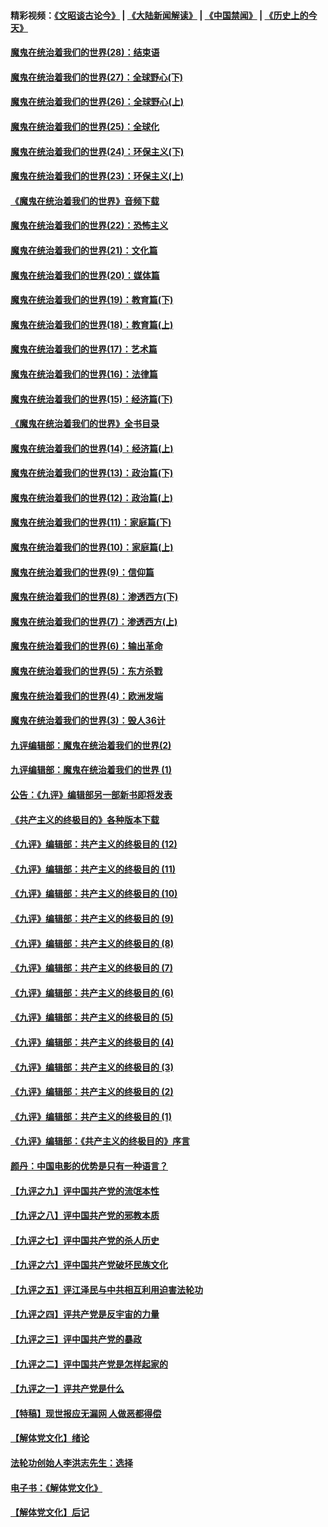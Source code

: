 #### 精彩视频：[《文昭谈古论今》](https://github.com/gfw-breaker/wenzhao/blob/master/README.md?t=01292130) | [《大陆新闻解读》](https://github.com/gfw-breaker/ntdtv-comedy/blob/master/README.md?t=01292130) | [《中国禁闻》](https://github.com/gfw-breaker/ntdtv-news/blob/master/README.md?t=01292130) | [《历史上的今天》](https://github.com/gfw-breaker/today-in-history/blob/master/README.md?t=01292130) 

#### [魔鬼在统治着我们的世界(28)：结束语](../pages/nsc422/n10936246.md?t=01292130) 

#### [魔鬼在统治着我们的世界(27)：全球野心(下)](../pages/nsc422/n10928319.md?t=01292130) 

#### [魔鬼在统治着我们的世界(26)：全球野心(上)](../pages/nsc422/n10900318.md?t=01292130) 

#### [魔鬼在统治着我们的世界(25)：全球化](../pages/nsc422/n10788205.md?t=01292130) 

#### [魔鬼在统治着我们的世界(24)：环保主义(下)](../pages/nsc422/n10695307.md?t=01292130) 

#### [魔鬼在统治着我们的世界(23)：环保主义(上)](../pages/nsc422/n10688613.md?t=01292130) 

#### [《魔鬼在统治着我们的世界》音频下载](../pages/nsc422/n10635553.md?t=01292130) 

#### [魔鬼在统治着我们的世界(22)：恐怖主义](../pages/nsc422/n10614727.md?t=01292130) 

#### [魔鬼在统治着我们的世界(21)：文化篇](../pages/nsc422/n10597706.md?t=01292130) 

#### [魔鬼在统治着我们的世界(20)：媒体篇](../pages/nsc422/n10586579.md?t=01292130) 

#### [魔鬼在统治着我们的世界(19)：教育篇(下)](../pages/nsc422/n10564808.md?t=01292130) 

#### [魔鬼在统治着我们的世界(18)：教育篇(上)](../pages/nsc422/n10526970.md?t=01292130) 

#### [魔鬼在统治着我们的世界(17)：艺术篇](../pages/nsc422/n10499093.md?t=01292130) 

#### [魔鬼在统治着我们的世界(16)：法律篇](../pages/nsc422/n10485969.md?t=01292130) 

#### [魔鬼在统治着我们的世界(15)：经济篇(下)](../pages/nsc422/n10469975.md?t=01292130) 

#### [《魔鬼在统治着我们的世界》全书目录](../pages/nsc422/n10464261.md?t=01292130) 

#### [魔鬼在统治着我们的世界(14)：经济篇(上)](../pages/nsc422/n10457370.md?t=01292130) 

#### [魔鬼在统治着我们的世界(13)：政治篇(下)](../pages/nsc422/n10448270.md?t=01292130) 

#### [魔鬼在统治着我们的世界(12)：政治篇(上)](../pages/nsc422/n10444576.md?t=01292130) 

#### [魔鬼在统治着我们的世界(11)：家庭篇(下)](../pages/nsc422/n10440961.md?t=01292130) 

#### [魔鬼在统治着我们的世界(10)：家庭篇(上)](../pages/nsc422/n10435448.md?t=01292130) 

#### [魔鬼在统治着我们的世界(9)：信仰篇](../pages/nsc422/n10432159.md?t=01292130) 

#### [魔鬼在统治着我们的世界(8)：渗透西方(下)](../pages/nsc422/n10429603.md?t=01292130) 

#### [魔鬼在统治着我们的世界(7)：渗透西方(上)](../pages/nsc422/n10426013.md?t=01292130) 

#### [魔鬼在统治着我们的世界(6)：输出革命](../pages/nsc422/n10421536.md?t=01292130) 

#### [魔鬼在统治着我们的世界(5)：东方杀戮](../pages/nsc422/n10417707.md?t=01292130) 

#### [魔鬼在统治着我们的世界(4)：欧洲发端](../pages/nsc422/n10414890.md?t=01292130) 

#### [魔鬼在统治着我们的世界(3)：毁人36计](../pages/nsc422/n10411583.md?t=01292130) 

#### [九评编辑部：魔鬼在统治着我们的世界(2)](../pages/nsc422/n10410036.md?t=01292130) 

#### [九评编辑部：魔鬼在统治着我们的世界 (1)](../pages/nsc422/n10406825.md?t=01292130) 

#### [公告：《九评》编辑部另一部新书即将发表](../pages/nsc422/n10405104.md?t=01292130) 

#### [《共产主义的终极目的》各种版本下载](../pages/nsc422/n10022138.md?t=01292130) 

#### [《九评》编辑部：共产主义的终极目的 (12)](../pages/nsc422/n9933272.md?t=01292130) 

#### [《九评》编辑部：共产主义的终极目的 (11)](../pages/nsc422/n9924973.md?t=01292130) 

#### [《九评》编辑部：共产主义的终极目的 (10)](../pages/nsc422/n9920883.md?t=01292130) 

#### [《九评》编辑部：共产主义的终极目的 (9)](../pages/nsc422/n9916363.md?t=01292130) 

#### [《九评》编辑部：共产主义的终极目的 (8)](../pages/nsc422/n9912488.md?t=01292130) 

#### [《九评》编辑部：共产主义的终极目的 (7)](../pages/nsc422/n9901176.md?t=01292130) 

#### [《九评》编辑部：共产主义的终极目的 (6)](../pages/nsc422/n9899359.md?t=01292130) 

#### [《九评》编辑部：共产主义的终极目的 (5)](../pages/nsc422/n9893174.md?t=01292130) 

#### [《九评》编辑部：共产主义的终极目的 (4)](../pages/nsc422/n9891246.md?t=01292130) 

#### [《九评》编辑部：共产主义的终极目的 (3)](../pages/nsc422/n9879879.md?t=01292130) 

#### [《九评》编辑部：共产主义的终极目的 (2)](../pages/nsc422/n9876205.md?t=01292130) 

#### [《九评》编辑部：共产主义的终极目的 (1)](../pages/nsc422/n9865857.md?t=01292130) 

#### [《九评》编辑部：《共产主义的终极目的》序言](../pages/nsc422/n9862666.md?t=01292130) 

#### [颜丹：中国电影的优势是只有一种语言？](../pages/nsc422/n9583062.md?t=01292130) 

#### [【九评之九】评中国共产党的流氓本性](../pages/nsc422/n737542.md?t=01292130) 

#### [【九评之八】评中国共产党的邪教本质](../pages/nsc422/n735942.md?t=01292130) 

#### [【九评之七】评中国共产党的杀人历史](../pages/nsc422/n733806.md?t=01292130) 

#### [【九评之六】评中国共产党破坏民族文化](../pages/nsc422/n731667.md?t=01292130) 

#### [【九评之五】评江泽民与中共相互利用迫害法轮功](../pages/nsc422/n730058.md?t=01292130) 

#### [【九评之四】评共产党是反宇宙的力量](../pages/nsc422/n727814.md?t=01292130) 

#### [【九评之三】评中国共产党的暴政](../pages/nsc422/n725597.md?t=01292130) 

#### [【九评之二】评中国共产党是怎样起家的](../pages/nsc422/n723946.md?t=01292130) 

#### [【九评之一】评共产党是什么](../pages/nsc422/n722529.md?t=01292130) 

#### [【特稿】现世报应无漏网 人做恶都得偿](../pages/nsc422/n4215167.md?t=01292130) 

#### [【解体党文化】绪论](../pages/nsc422/n1449356.md?t=01292130) 

#### [法轮功创始人李洪志先生：选择](../pages/nsc422/n3580738.md?t=01292130) 

#### [电子书：《解体党文化》](../pages/nsc422/n1573484.md?t=01292130) 

#### [【解体党文化】后记](../pages/nsc422/n1531999.md?t=01292130) 

